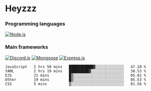 # Heyzzz  

### Programming languages  

[![Node.js](https://img.shields.io/badge/-Node.js-262626?style=for-the-badge)](https://nodejs.org/ru)

### Main frameworks

[![Discord.js](https://img.shields.io/badge/-Discord.js-262626?style=for-the-badge)](https://www.npmjs.com/package/discord.js) [![Mongoose](https://img.shields.io/badge/-Mongoose-262626?style=for-the-badge)](https://www.npmjs.com/package/mongoose) [![Express.js](https://img.shields.io/badge/-Express.js-262626?style=for-the-badge)](https://www.npmjs.com/package/express)
<!--START_SECTION:waka-->
```text
JavaScript   2 hrs 50 mins   ███████████▓░░░░░░░░░░░░░   47.28 % 
YAML         2 hrs 19 mins   █████████▓░░░░░░░░░░░░░░░   38.53 % 
EJS          21 mins         █▒░░░░░░░░░░░░░░░░░░░░░░░   05.81 % 
Other        19 mins         █▒░░░░░░░░░░░░░░░░░░░░░░░   05.53 % 
CSS          5 mins          ▒░░░░░░░░░░░░░░░░░░░░░░░░   01.56 % 
```
<!--END_SECTION:waka-->
